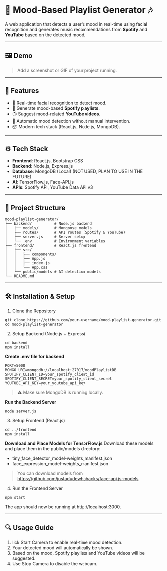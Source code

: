 # 🎵 Mood-Based Playlist Generator 🎶

A web application that detects a user's mood in real-time using facial recognition and generates music recommendations from **Spotify** and **YouTube** based on the detected mood.

---

## 🖼️ Demo

> Add a screenshot or GIF of your project running.

---

## 🚀 Features

- 🎥 Real-time facial recognition to detect mood.
- 🎼 Generate mood-based **Spotify playlists**.
- 📺 Suggest mood-related **YouTube videos**.
- 🔄 Automatic mood detection without manual intervention.
- 📦 Modern tech stack (React.js, Node.js, MongoDB).

---

## ⚙️ Tech Stack

- **Frontend**: React.js, Bootstrap CSS
- **Backend**: Node.js, Express.js
- **Database**: MongoDB (Local) (NOT USED, PLAN TO USE IN THE FUTURE)
- **AI**: TensorFlow.js, Face-API.js
- **APIs**: Spotify API, YouTube Data API v3

---

## 📁 Project Structure

```plaintext
mood-playlist-generator/
├── backend/          # Node.js backend
│   ├── models/       # Mongoose models
│   ├── routes/       # API routes (Spotify & YouTube)
│   ├── server.js     # Server setup
│   └── .env          # Environment variables
├── frontend/         # React.js frontend
│   ├── src/
│   │   ├── components/
│   │   ├── App.js
│   │   ├── index.js
│   │   └── App.css
│   └── public/models # AI detection models
└── README.md
```

---

## 🛠️ Installation & Setup

1. Clone the Repository
```
git clone https://github.com/your-username/mood-playlist-generator.git
cd mood-playlist-generator
```

2. Setup Backend (Node.js + Express)
```
cd backend
npm install
```
**Create .env file for backend**
```
PORT=5000
MONGO_URI=mongodb://localhost:27017/moodPlaylistDB
SPOTIFY_CLIENT_ID=your_spotify_client_id
SPOTIFY_CLIENT_SECRET=your_spotify_client_secret
YOUTUBE_API_KEY=your_youtube_api_key
```
>⚠️ Make sure MongoDB is running locally.

**Run the Backend Server**
```
node server.js
```

3. Setup Frontend (React.js)
```
cd ../frontend
npm install
```
**Download and Place Models for TensorFlow.js**
Download these models and place them in the public/models directory:
- tiny_face_detector_model-weights_manifest.json
- face_expression_model-weights_manifest.json
> You can download models from https://github.com/justadudewhohacks/face-api.js-models

4. Run the Frontend Server
```
npm start
```
The app should now be running at http://localhost:3000.

---

## 🔍 Usage Guide
1. lick Start Camera to enable real-time mood detection.
2. Your detected mood will automatically be shown.
3. Based on the mood, Spotify playlists and YouTube videos will be suggested.
4. Use Stop Camera to disable the webcam.

